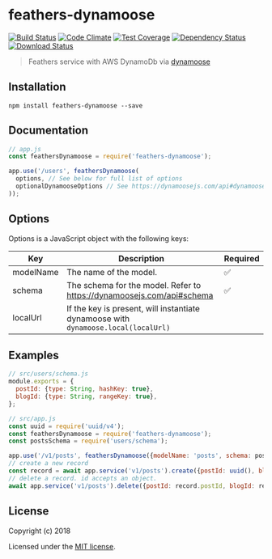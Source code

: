 # feathers-dynamoose

[![Build Status](https://travis-ci.org/afifsohaili/feathers-dynamoose.png?branch=master)](https://travis-ci.org/afifsohaili/feathers-dynamoose)
[![Code Climate](https://codeclimate.com/github/afifsohaili/feathers-dynamoose/badges/gpa.svg)](https://codeclimate.com/github/afifsohaili/feathers-dynamoose)
[![Test Coverage](https://codeclimate.com/github/afifsohaili/feathers-dynamoose/badges/coverage.svg)](https://codeclimate.com/github/afifsohaili/feathers-dynamoose/coverage)
[![Dependency Status](https://img.shields.io/david/afifsohaili/feathers-dynamoose.svg?style=flat-square)](https://david-dm.org/afifsohaili/feathers-dynamoose)
[![Download Status](https://img.shields.io/npm/dm/feathers-dynamoose.svg?style=flat-square)](https://www.npmjs.com/package/feathers-dynamoose)

> Feathers service with AWS DynamoDb via [dynamoose](https://dynamoosejs.com/)

## Installation

```
npm install feathers-dynamoose --save
```

## Documentation

```js
// app.js
const feathersDynamoose = require('feathers-dynamoose');

app.use('/users', feathersDynamoose(
  options, // See below for full list of options
  optionalDynamooseOptions // See https://dynamoosejs.com/api#dynamoosemodelname-schema-options
));
```

## Options

Options is a JavaScript object with the following keys:

| Key       | Description                                                                        | Required |
|-----------|------------------------------------------------------------------------------------|----------|
| modelName | The name of the model.                                                             | ✅|
| schema    | The schema for the model. Refer to https://dynamoosejs.com/api#schema              | ✅|
| localUrl  | If the key is present, will instantiate dynamoose with `dynamoose.local(localUrl)` | |

## Examples

```js
// src/users/schema.js
module.exports = {
  postId: {type: String, hashKey: true},
  blogId: {type: String, rangeKey: true},
};

// src/app.js
const uuid = require('uuid/v4');
const feathersDynamoose = require('feathers-dynamoose');
const postsSchema = require('users/schema');

app.use('/v1/posts', feathersDynamoose({modelName: 'posts', schema: postsSchema}));
// create a new record
const record = await app.service('v1/posts').create({postId: uuid(), blogId: uuid()});
// delete a record. id accepts an object.
await app.service('v1/posts').delete({postId: record.postId, blogId: record.blogId});
```

## License

Copyright (c) 2018

Licensed under the [MIT license](LICENSE).
